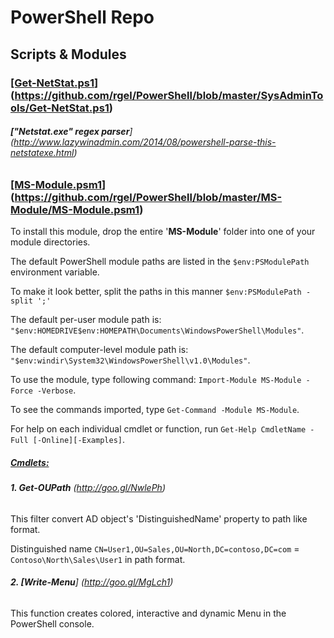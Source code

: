 # PowerShell Repo
## Scripts & Modules

### </b><ins>[Get-NetStat.ps1</ins></b>] (https://github.com/rgel/PowerShell/blob/master/SysAdminTools/Get-NetStat.ps1)

###### <b>["Netstat.exe" regex parser</b>] (http://www.lazywinadmin.com/2014/08/powershell-parse-this-netstatexe.html)

### </b><ins>[MS-Module.psm1</ins></b>] (https://github.com/rgel/PowerShell/blob/master/MS-Module/MS-Module.psm1)

To install this module, drop the entire '<b>MS-Module</b>' folder into one of your module directories.

The default PowerShell module paths are listed in the `$env:PSModulePath` environment variable.

To make it look better, split the paths in this manner `$env:PSModulePath -split ';'`

The default per-user module path is: `"$env:HOMEDRIVE$env:HOMEPATH\Documents\WindowsPowerShell\Modules"`.

The default computer-level module path is: `"$env:windir\System32\WindowsPowerShell\v1.0\Modules"`.

To use the module, type following command: `Import-Module MS-Module -Force -Verbose`.

To see the commands imported, type `Get-Command -Module MS-Module`.

For help on each individual cmdlet or function, run `Get-Help CmdletName -Full [-Online][-Examples]`.

##### <ins>Cmdlets:</ins>

###### <b>1. Get-OUPath</b> (http://goo.gl/NwlePh)

This filter convert AD object's 'DistinguishedName' property to path like format.

Distinguished name `CN=User1,OU=Sales,OU=North,DC=contoso,DC=com` = `Contoso\North\Sales\User1` in path format.

###### <b>2. [Write-Menu</b>] (http://goo.gl/MgLch1)

This function creates colored, interactive and dynamic Menu in the PowerShell console.
